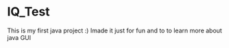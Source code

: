 # IQ_Test

This is my first java project :)
Imade it just for fun and to to learn more about java GUI 


